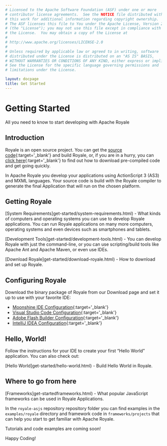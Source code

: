 ```yaml
---
# Licensed to the Apache Software Foundation (ASF) under one or more
# contributor license agreements.  See the NOTICE file distributed with
# this work for additional information regarding copyright ownership.
# The ASF licenses this file to You under the Apache License, Version 2.0
# (the "License"); you may not use this file except in compliance with
# the License.  You may obtain a copy of the License at
# 
# http://www.apache.org/licenses/LICENSE-2.0
# 
# Unless required by applicable law or agreed to in writing, software
# distributed under the License is distributed on an "AS IS" BASIS,
# WITHOUT WARRANTIES OR CONDITIONS OF ANY KIND, either express or implied.
# See the License for the specific language governing permissions and
# limitations under the License.

layout: docpage
title: Get Started
---
```


# Getting Started

All you need to know to start developing with Apache Royale

## Introduction

Royale is an open source project. You can get the [source code](http://royale.apache.org/source-code/){:target='_blank'} and build Royale, or, if you are in a hurry, you can [click here](https://royale.codeoscopic.com/download/){:target='_blank'} to find out how to download pre-compiled code and get going quickly.

In Apache Royale you develop your applications using ActionScript 3 (AS3) and MXML languages. Your source code is build with the Royale compiler to generate the final Application that will run on the chosen platform.


## Getting Royale

[System Requirements]get-started/system-requirements.html) - What kinds of computers and operating systems you can use to develop Royale applications. You can run Royale applications on many more computers, operating systems and even devices such as smartphones and tablets.

[Development Tools]get-started/development-tools.html) - You can develop Royale with just the command-line, or you can use scripting/build tools like Apache Ant and Apache Maven, or even use IDEs.

[Download Royale]get-started/download-royale.html) - How to download and set up Royale.


## Configuring Royale

Download the binary package of Royale from our Download page and set it up to use with your favorite IDE:

+ [Moonshine IDE Configuration](https://github.com/apache/royale-asjs/wiki/Moonshine-IDE){:target='_blank'}
+ [Visual Studio Code Configuration](https://github.com/apache/royale-asjs/wiki/Visual-Studio-Code){:target='_blank'}
+ [Adobe Flash Builder Configuration](https://github.com/apache/royale-asjs/wiki/Flash-Builder-4.7){:target='_blank'}
+ [IntelliJ IDEA Configuration](https://github.com/apache/royale-asjs/wiki/IntelliJ-IDEA){:target='_blank'}


## Hello, World!

Follow the instructions for your IDE to create your first “Hello World” application. You can also check out:

[Hello World]get-started/hello-world.html) - Build Hello World in Royale.


## Where to go from here

[Frameworks]get-startedframeworks.html) - What popular JavaScript frameworks can be used in Royale Applications.

In the `royale-asjs` repository repository folder you can find examples in the `examples/royale` directory and framework code in `frameworks/projects` that can help you start to get familiar with Apache Royale.

Tutorials and code examples are coming soon!

Happy Coding!
